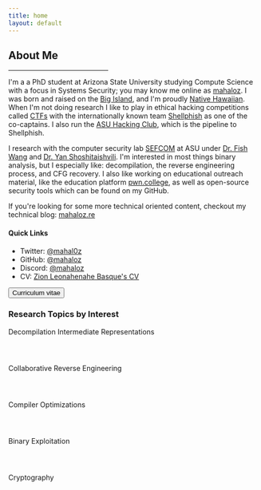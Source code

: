 ```yaml
---
title: home
layout: default
---
```


## About Me
<hr style="width:200px" class="w3-opacity">

I'm a a PhD student at Arizona State University studying Compute Science with a focus in Systems Security; you may know me online as [mahaloz](https://github.com/mahaloz). I was born and raised on the [Big Island](https://en.wikipedia.org/wiki/Hawaii_(island)), and I'm proudly [Native Hawaiian](https://www.nps.gov/locations/hawaii/heritage.htm). When I'm not doing research I like to play in ethical hacking competitions called [CTFs](https://ctftime.org/ctf-wtf/) with the internationally known team [Shellphish](http://shellphish.net/) as one of the co-captains. I also run the [ASU Hacking Club](https://asuhacking.club), which is the pipeline to Shellphish. 

I research with the computer security lab [SEFCOM](http://sefcom.asu.edu/) at ASU under [Dr. Fish Wang](https://ruoyuwang.me) and [Dr. Yan Shoshitaishvili](https://www.yancomm.net/). I'm interested in most things binary analysis, but I especially like: decompilation, the reverse engineering process, and CFG recovery. I also like working on educational outreach material, like the education platform [pwn.college](https://pwn.college), as well as open-source security tools which can be found on my GitHub.

If you're looking for some more technical oriented content, checkout my technical blog: [mahaloz.re](https://mahaloz.re)


#### Quick Links
- Twitter: [@mahal0z](https://twitter.com/mahal0z)
- GitHub: [@mahaloz](https://github.com/mahaloz)
- Discord: [@mahaloz](https://discordapp.com/users/593280144962224138)
- CV: [Zion Leonahenahe Basque's CV]()

<button class="w3-button w3-light-grey w3-padding-large w3-section">
    <i class="fa fa-download"></i> 
    Curriculum vitae
</button>

<br>

### Research Topics by Interest
<p class="w3-wide">Decompilation Intermediate Representations</p>
<div class="w3-white">
    <div class="w3-dark-grey" style="height:28px;width:90%"></div>
</div>

<p class="w3-wide">Collaborative Reverse Engineering</p>
<div class="w3-white">
    <div class="w3-dark-grey" style="height:28px;width:85%"></div>
</div>

<p class="w3-wide">Compiler Optimizations</p>
<div class="w3-white">
    <div class="w3-dark-grey" style="height:28px;width:70%"></div>
</div> 

<p class="w3-wide">Binary Exploitation</p>
<div class="w3-white">
    <div class="w3-dark-grey" style="height:28px;width:60%"></div>
</div>

<p class="w3-wide">Cryptography</p>
<div class="w3-white">
    <div class="w3-dark-grey" style="height:28px;width:30%"></div>
</div>



